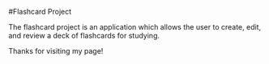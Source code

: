 #Flashcard Project

The flashcard project is an application which allows the user to create, edit, and review a deck of flashcards for studying.

Thanks for visiting my page!
